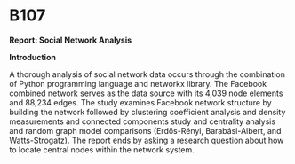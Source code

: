 # B107

**Report: Social Network Analysis**

**Introduction**

A thorough analysis of social network data occurs through the combination of Python programming language and networkx library. The Facebook combined network serves as the data source with its 4,039 node elements and 88,234 edges. The study examines Facebook network structure by building the network followed by clustering coefficient analysis and density measurements and connected components study and centrality analysis and random graph model comparisons (Erdős-Rényi, Barabási-Albert, and Watts-Strogatz). The report ends by asking a research question about how to locate central nodes within the network system.
